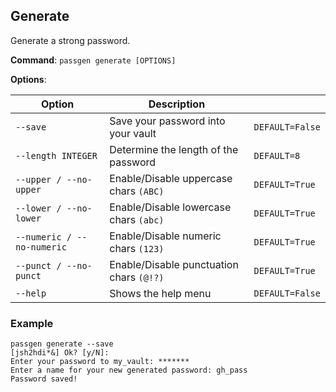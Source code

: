 ## Generate

<p>Generate a strong password.</p>

**Command**: `passgen generate [OPTIONS]`

**Options**:

| Option                     | Description                              |                 |
| -------------------------- | ---------------------------------------- | --------------- |
| `--save`                   | Save your password into your vault       | `DEFAULT=False` |
| `--length INTEGER`         | Determine the length of the password     | `DEFAULT=8`     |
| `--upper / --no-upper`     | Enable/Disable uppercase chars `(ABC)`   | `DEFAULT=True`  |
| `--lower / --no-lower`     | Enable/Disable lowercase chars `(abc)`   | `DEFAULT=True`  |
| `--numeric / --no-numeric` | Enable/Disable numeric chars `(123)`     | `DEFAULT=True`  |
| `--punct / --no-punct`     | Enable/Disable punctuation chars `(@!?)` | `DEFAULT=True`  |
| `--help`                   | Shows the help menu                      | `DEFAULT=False` |

### Example

```
passgen generate --save
[jsh2hdi*&] Ok? [y/N]:
Enter your password to my_vault: *******
Enter a name for your new generated password: gh_pass
Password saved!
```
